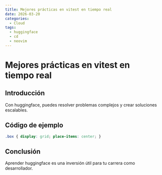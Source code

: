 ```yaml
---
title: Mejores prácticas en vitest en tiempo real
date: 2026-03-20
categories:
  - Cloud
tags:
  - huggingface
  - cd
  - neovim
---
```


# Mejores prácticas en vitest en tiempo real

## Introducción

Con huggingface, puedes resolver problemas complejos y crear soluciones escalables.

## Código de ejemplo

```css
.box { display: grid; place-items: center; }
```

## Conclusión

Aprender huggingface es una inversión útil para tu carrera como desarrollador.